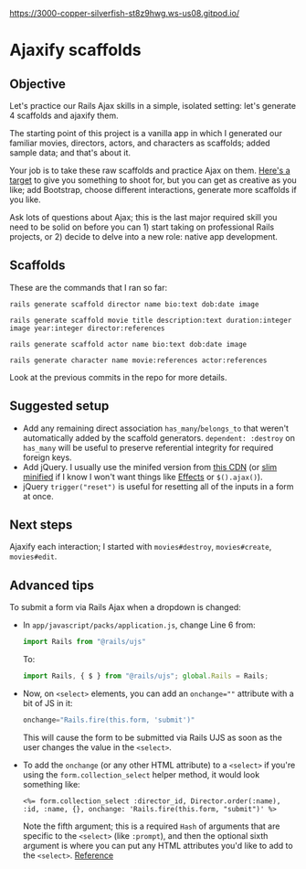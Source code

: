 https://3000-copper-silverfish-st8z9hwg.ws-us08.gitpod.io/

# Ajaxify scaffolds

## Objective

Let's practice our Rails Ajax skills in a simple, isolated setting: let's generate 4 scaffolds and ajaxify them.

The starting point of this project is a vanilla app in which I generated our familiar movies, directors, actors, and characters as scaffolds; added sample data; and that's about it.

Your job is to take these raw scaffolds and practice Ajax on them. [Here's a target](http://ajaxify-scaffolds.matchthetarget.com/) to give you something to shoot for, but you can get as creative as you like; add Bootstrap, choose different interactions, generate more scaffolds if you like.

Ask lots of questions about Ajax; this is the last major required skill you need to be solid on before you can 1) start taking on professional Rails projects, or 2) decide to delve into a new role: native app development.

## Scaffolds

These are the commands that I ran so far:

```
rails generate scaffold director name bio:text dob:date image
```

```
rails generate scaffold movie title description:text duration:integer image year:integer director:references
```

```
rails generate scaffold actor name bio:text dob:date image
```

```
rails generate character name movie:references actor:references
```

Look at the previous commits in the repo for more details.

## Suggested setup

 - Add any remaining direct association `has_many`/`belongs_to` that weren't automatically added by the scaffold generators. `dependent: :destroy` on `has_many` will be useful to preserve referential integrity for required foreign keys.
 - Add jQuery. I usually use the minifed version from [this CDN](https://code.jquery.com/) (or [slim minified](https://blog.jquery.com/2016/09/22/jquery-3-1-1-released/) if I know I won't want things like [Effects](https://api.jquery.com/category/effects/) or `$().ajax()`).
 - jQuery `trigger("reset")` is useful for resetting all of the inputs in a form at once.

## Next steps

Ajaxify each interaction; I started with `movies#destroy`, `movies#create`, `movies#edit`.

## Advanced tips

To submit a form via Rails Ajax when a dropdown is changed:

 - In `app/javascript/packs/application.js`, change Line 6 from:

    ```js
    import Rails from "@rails/ujs"
    ```

    To:

    ```js
    import Rails, { $ } from "@rails/ujs"; global.Rails = Rails;
    ```
 - Now, on `<select>` elements, you can add an `onchange=""` attribute with a bit of JS in it:

    ```js
    onchange="Rails.fire(this.form, 'submit')"
    ```

    This will cause the form to be submitted via Rails UJS as soon as the user changes the value in the `<select>`.

 - To add the `onchange` (or any other HTML attribute) to a `<select>` if you're using the `form.collection_select` helper method, it would look something like:

    ```erb
    <%= form.collection_select :director_id, Director.order(:name), :id, :name, {}, onchange: 'Rails.fire(this.form, "submit")' %>
    ```
  
    Note the fifth argument; this is a required `Hash` of arguments that are specific to the `<select>` (like `:prompt`), and then the optional sixth argument is where you can put any HTML attributes you'd like to add to the `<select>`. [Reference](https://api.rubyonrails.org/v5.1.7/classes/ActionView/Helpers/FormOptionsHelper.html#method-i-collection_select)
    